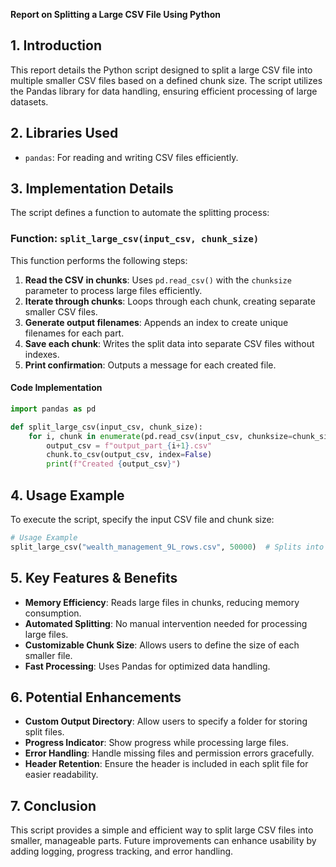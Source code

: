 **Report on Splitting a Large CSV File Using Python**

## 1. **Introduction**
This report details the Python script designed to split a large CSV file into multiple smaller CSV files based on a defined chunk size. The script utilizes the Pandas library for data handling, ensuring efficient processing of large datasets.

## 2. **Libraries Used**
- `pandas`: For reading and writing CSV files efficiently.

## 3. **Implementation Details**
The script defines a function to automate the splitting process:

### **Function: `split_large_csv(input_csv, chunk_size)`**
This function performs the following steps:
1. **Read the CSV in chunks**: Uses `pd.read_csv()` with the `chunksize` parameter to process large files efficiently.
2. **Iterate through chunks**: Loops through each chunk, creating separate smaller CSV files.
3. **Generate output filenames**: Appends an index to create unique filenames for each part.
4. **Save each chunk**: Writes the split data into separate CSV files without indexes.
5. **Print confirmation**: Outputs a message for each created file.

#### **Code Implementation**
```python
import pandas as pd

def split_large_csv(input_csv, chunk_size):
    for i, chunk in enumerate(pd.read_csv(input_csv, chunksize=chunk_size)):
        output_csv = f"output_part_{i+1}.csv"
        chunk.to_csv(output_csv, index=False)
        print(f"Created {output_csv}")
```

## 4. **Usage Example**
To execute the script, specify the input CSV file and chunk size:
```python
# Usage Example
split_large_csv("wealth_management_9L_rows.csv", 50000)  # Splits into chunks of 50,000 rows each
```

## 5. **Key Features & Benefits**
- **Memory Efficiency**: Reads large files in chunks, reducing memory consumption.
- **Automated Splitting**: No manual intervention needed for processing large files.
- **Customizable Chunk Size**: Allows users to define the size of each smaller file.
- **Fast Processing**: Uses Pandas for optimized data handling.

## 6. **Potential Enhancements**
- **Custom Output Directory**: Allow users to specify a folder for storing split files.
- **Progress Indicator**: Show progress while processing large files.
- **Error Handling**: Handle missing files and permission errors gracefully.
- **Header Retention**: Ensure the header is included in each split file for easier readability.

## 7. **Conclusion**
This script provides a simple and efficient way to split large CSV files into smaller, manageable parts. Future improvements can enhance usability by adding logging, progress tracking, and error handling.
